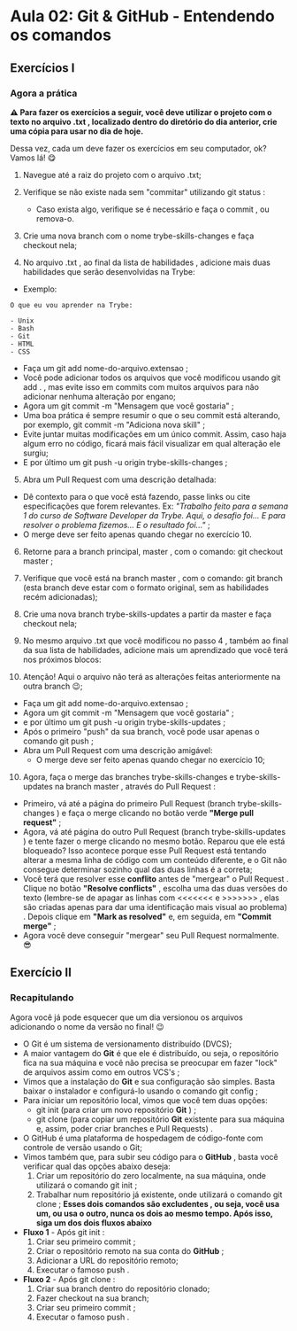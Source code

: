# Aula 02: Git & GitHub - Entendendo os comandos

## Exercícios I

### Agora a prática

__⚠️ Para fazer os exercícios a seguir, você deve utilizar o projeto com o texto no arquivo .txt , localizado dentro do diretório do dia anterior, crie uma cópia para usar no dia de hoje.__

Dessa vez, cada um deve fazer os exercícios em seu computador, ok? Vamos lá! 😋

1. Navegue até a raiz do projeto com o arquivo .txt;

2. Verifique se não existe nada sem "commitar" utilizando git status :
    - Caso exista algo, verifique se é necessário e faça o commit , ou remova-o.

3. Crie uma nova branch com o nome trybe-skills-changes e faça checkout nela;

4. No arquivo .txt , ao final da lista de habilidades , adicione mais duas habilidades que serão desenvolvidas na Trybe:

- Exemplo:

```
O que eu vou aprender na Trybe:

- Unix
- Bash
- Git
- HTML
- CSS
```

- Faça um git add nome-do-arquivo.extensao ;
- Você pode adicionar todos os arquivos que você modificou usando git add . , mas evite isso em commits com muitos arquivos para não adicionar nenhuma alteração por engano;
- Agora um git commit -m "Mensagem que você gostaria" ;
- Uma boa prática é sempre resumir o que o seu commit está alterando, por exemplo, git commit -m "Adiciona nova skill" ;
- Evite juntar muitas modificações em um único commit. Assim, caso haja algum erro no código, ficará mais fácil visualizar em qual alteração ele surgiu;
- E por último um git push -u origin trybe-skills-changes ;

5. Abra um Pull Request com uma descrição detalhada:

- Dê contexto para o que você está fazendo, passe links ou cite especificações que forem relevantes. Ex: *"Trabalho feito para a semana 1 do curso de Software Developer da Trybe. Aqui, o desafio foi... E para resolver o problema fizemos... E o resultado foi..."* ;
- O merge deve ser feito apenas quando chegar no exercício 10.

6. Retorne para a branch principal, master , com o comando: git checkout master ;

6. Verifique que você está na branch master , com o comando: git branch (esta branch deve estar com o formato original, sem as habilidades recém adicionadas);

7. Crie uma nova branch trybe-skills-updates a partir da master e faça checkout nela;

8. No mesmo arquivo .txt que você modificou no passo 4 , também ao final da sua lista de habilidades, adicione mais um aprendizado que você terá nos próximos blocos:

9.  Atenção! Aqui o arquivo não terá as alterações feitas anteriormente na outra branch 😉;

- Faça um git add nome-do-arquivo.extensao ;
- Agora um git commit -m "Mensagem que você gostaria" ;
- e por último um git push -u origin trybe-skills-updates ;
- Após o primeiro "push" da sua branch, você pode usar apenas o comando git push ;
- Abra um Pull Request com uma descrição amigável:
    - O merge deve ser feito apenas quando chegar no exercício 10;

10. Agora, faça o merge das branches trybe-skills-changes e trybe-skills-updates na branch master , através do Pull Request :

- Primeiro, vá até a página do primeiro Pull Request (branch trybe-skills-changes ) e faça o merge clicando no botão verde __"Merge pull request"__ ;
- Agora, vá até página do outro Pull Request (branch trybe-skills-updates ) e tente fazer o merge clicando no mesmo botão. Reparou que ele está bloqueado? Isso acontece porque esse Pull Request está tentando alterar a mesma linha de código com um conteúdo diferente, e o Git não consegue determinar sozinho qual das duas linhas é a correta;
- Você terá que resolver esse __conflito__ antes de "mergear" o Pull Request . Clique no botão __"Resolve conflicts"__ , escolha uma das duas versões do texto (lembre-se de apagar as linhas com <<<<<<< e >>>>>>> , elas são criadas apenas para dar uma identificação mais visual ao problema) . Depois clique em __"Mark as resolved"__ e, em seguida, em __"Commit merge"__ ;
- Agora você deve conseguir "mergear" seu Pull Request normalmente. 😎

## Exercício II

### Recapitulando

Agora você já pode esquecer que um dia versionou os arquivos adicionando o nome da versão no final! 😉

- O Git é um sistema de versionamento distribuído (DVCS);
- A maior vantagem do __Git__ é que ele é distribuído, ou seja, o repositório fica na sua máquina e você não precisa se preocupar em fazer "lock" de arquivos assim como em outros VCS's ;
- Vimos que a instalação do __Git__ e sua configuração são simples. Basta baixar o instalador e configurá-lo usando o comando git config ;
- Para iniciar um repositório local, vimos que você tem duas opções:
    - git init (para criar um novo repositório __Git__ ) ;
    - git clone (para copiar um repositório __Git__ existente para sua máquina e, assim, poder criar branches e Pull Requests) .
- O GitHub é uma plataforma de hospedagem de código-fonte com controle de versão usando o Git;
- Vimos também que, para subir seu código para o __GitHub__ , basta você verificar qual das opções abaixo deseja:
    1. Criar um repositório do zero localmente, na sua máquina, onde utilizará o comando git init ;
    2. Trabalhar num repositório já existente, onde utilizará o comando git clone ;
__Esses dois comandos são excludentes , ou seja, você usa um, ou usa o outro, nunca os dois ao mesmo tempo. Após isso, siga um dos dois fluxos abaixo__
- __Fluxo 1__ - Após git init :
    1. Criar seu primeiro commit ;
    2. Criar o repositório remoto na sua conta do __GitHub__ ;
    3. Adicionar a URL do repositório remoto;
    4. Executar o famoso push .
- __Fluxo 2__ - Após git clone :
    1. Criar sua branch dentro do repositório clonado;
    2. Fazer checkout na sua branch;
    3. Criar seu primeiro commit ;
    4. Executar o famoso push .